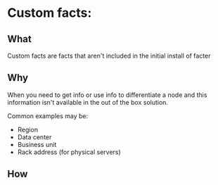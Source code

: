 # Custom facts:

## What
Custom facts are facts that aren't included in the initial install of facter

## Why
When you need to get info or use info to differentiate a node and this information isn't available in the out of the box solution.

Common examples may be:

- Region
- Data center
- Business unit
- Rack address (for physical servers)


## How
